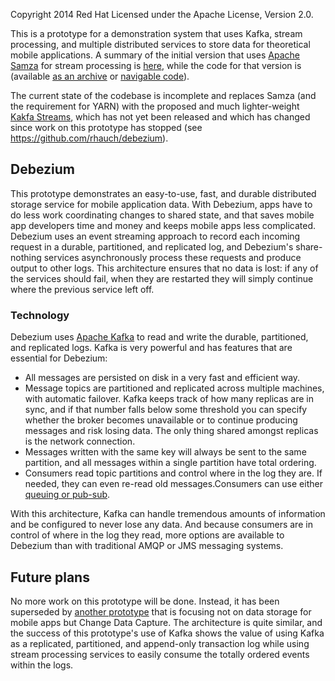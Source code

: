 Copyright 2014 Red Hat
Licensed under the Apache License, Version 2.0.

This is a prototype for a demonstration system that uses Kafka, stream processing, and multiple distributed services to store data for theoretical mobile applications. A summary of the initial version that uses [Apache Samza](http://samza.incubator.apache.org) for stream processing is [here](Results), while the code for that version is (available [as an archive](https://github.com/rhauch/debezium-proto/releases/tag/debezium-with-samza) or [navigable code](https://github.com/rhauch/debezium-proto/tree/7c3e7b2ee980a7226f75e350800487defcfd0394)).

The current state of the codebase is incomplete and replaces Samza (and the requirement for YARN) with the proposed and much lighter-weight [Kakfa Streams](https://cwiki.apache.org/confluence/display/KAFKA/KIP-28+-+Add+a+processor+client), which has not yet been released and which has changed since work on this prototype has stopped (see https://github.com/rhauch/debezium).

## Debezium

This prototype demonstrates an easy-to-use, fast, and durable distributed storage service for mobile application data. With Debezium, apps have to do less work coordinating changes to shared state, and that saves mobile app developers time and money and keeps mobile apps less complicated. Debezium uses an event streaming approach to record each incoming request in a durable, partitioned, and replicated log, and Debezium's share-nothing services asynchronously process these requests and produce output to other logs. This architecture ensures that no data is lost: if any of the services should fail, when they are restarted they will simply continue where the previous service left off.

### Technology

Debezium uses [Apache Kafka](http://kafka.apache.org) to read and write the durable, partitioned, and replicated logs. Kafka is very powerful and has features that are essential for Debezium:

* All messages are persisted on disk in a very fast and efficient way.
* Message topics are partitioned and replicated across multiple machines, with automatic failover. Kafka keeps track of how many replicas are in sync, and if that number falls below some threshold you can specify whether the broker becomes unavailable or to continue producing messages and risk losing data. The only thing shared amongst replicas is the network connection.
* Messages written with the same key will always be sent to the same partition, and all messages within a single partition have total ordering.
* Consumers read topic partitions and control where in the log they are. If needed, they can even re-read old messages.Consumers can use either [queuing or pub-sub](http://kafka.apache.org/documentation.html#intro_consumers).

With this architecture, Kafka can handle tremendous amounts of information and be configured to never lose any data. And because consumers are in control of where in the log they read, more options are available to Debezium than with traditional AMQP or JMS messaging systems.

## Future plans

No more work on this prototype will be done. Instead, it has been superseded by [another prototype](https://github.com/rhauch/debezium) that is focusing not on data storage for mobile apps but Change Data Capture. The architecture is quite similar, and the success of this prototype's use of Kafka shows the value of using Kafka as a replicated, partitioned, and append-only transaction log while using stream processing services to easily consume the totally ordered events within the logs.
